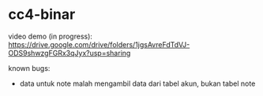 # cc4-binar

video demo (in progress): https://drive.google.com/drive/folders/1jgsAvreFdTdVJ-ODS9shwzgFGRx3qJyx?usp=sharing

known bugs:
- data untuk note malah mengambil data dari tabel akun, bukan tabel note

